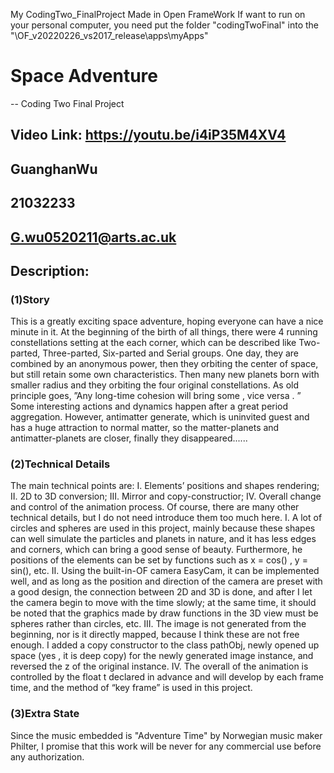 My CodingTwo_FinalProject
Made in Open FrameWork 
If want to run on your personal computer, you need put the folder "codingTwoFinal" into the "\OF_v20220226_vs2017_release\apps\myApps\"

# Space Adventure
-- Coding Two Final Project
## Video Link: https://youtu.be/i4iP35M4XV4

## GuanghanWu  
## 21032233  
## G.wu0520211@arts.ac.uk  

## Description:  
### (1)Story  
This is a greatly exciting space adventure, hoping everyone can have a nice minute in it.
At the beginning of the birth of all things, there were 4 running constellations setting at the each corner, which can be described like Two-parted, Three-parted, Six-parted and Serial groups. One day, they are combined by an anonymous power, then they orbiting the center of space, but still retain some own characteristics. Then many new planets born with smaller radius and they orbiting the four original constellations. As old principle goes, ”Any long-time cohesion will bring some , vice versa . ” Some interesting actions and dynamics happen after a great period aggregation. However, antimatter generate, which is uninvited guest and has a huge attraction to normal matter, so the matter-planets and antimatter-planets are closer, finally they disappeared......  

### (2)Technical Details  
The main technical points are: I. Elements’ positions and shapes rendering; II. 2D to 3D conversion; III. Mirror and copy-constructior; IV. Overall change and control of the animation process. Of course, there are many other technical details, but I do not need introduce them too much here.
I. A lot of circles and spheres are used in this project, mainly because these shapes can well simulate the particles and planets in nature, and it has less edges and corners, which can bring a good sense of beauty. Furthermore, he positions of the elements can be set by functions such as x = cos() , y = sin(), etc.
II. Using the built-in-OF camera EasyCam, it can be implemented well, and as long as the position and direction of the camera are preset with a good design, the connection between 2D and 3D is done, and after I let the camera begin to move with the time slowly; at the same time, it should be noted that the graphics made by draw functions in the 3D view must be spheres rather than circles, etc.
III. The image is not generated from the beginning, nor is it directly mapped, because I think these are not free enough. I added a copy constructor to the class pathObj, newly opened up space (yes , it is deep copy) for the newly generated image instance, and reversed the z of the original instance.
IV. The overall of the animation is controlled by the float t declared in advance and will develop by each frame time, and the method of “key frame” is used in this project.  

### (3)Extra State  
Since the music embedded is "Adventure Time" by Norwegian music maker Philter, I promise that this work will be never for any commercial use before any authorization.
